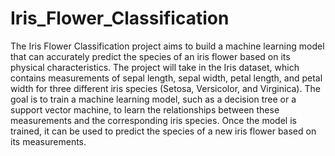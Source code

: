# Iris_Flower_Classification

The Iris Flower Classification project aims to build a machine learning model that can accurately predict the species of an iris flower based on its physical characteristics.
The project will take in the Iris dataset, which contains measurements of sepal length, sepal width, petal length, and petal width for three different iris species (Setosa, Versicolor, and Virginica).
The goal is to train a machine learning model, such as a decision tree or a support vector machine, to learn the relationships between these measurements and the corresponding iris species.
Once the model is trained, it can be used to predict the species of a new iris flower based on its measurements.
